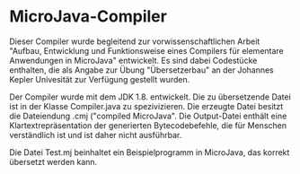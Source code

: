 # MicroJava-Compiler

Dieser Compiler wurde begleitend zur vorwissenschaftlichen Arbeit "Aufbau, Entwicklung und Funktionsweise eines Compilers für elementare Anwendungen in MicroJava" entwickelt. Es sind dabei Codestücke enthalten, die als Angabe zur Übung "Übersetzerbau" an der Johannes Kepler Univesität zur Verfügung gestellt wurden.

Der Compiler wurde mit dem JDK 1.8. entwickelt. Die zu übersetzende Datei ist in der Klasse Compiler.java zu spezivizieren. Die erzeugte Datei besitzt die Dateiendung .cmj ("compiled MicroJava". Die Output-Datei enthält eine Klartextrepräsentation der generierten Bytecodebefehle, die für Menschen verständlich ist und ist daher nicht ausführbar. 

Die Datei Test.mj beinhaltet ein Beispielprogramm in MicroJava, das korrekt übersetzt werden kann.
